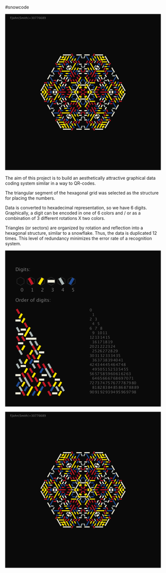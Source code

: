 
#snowcode

![Legend](sample1.png)


The aim of this project is to build an aesthetically attractive graphical data coding system similar in a way to QR-codes.

The triangular segment of the hexagonal grid was selected as the structure for placing the numbers.

Data is converted to hexadecimal representation, so we have 6 digits. 
Graphically, a digit can be encoded in one of 6 colors and / or as a combination of 3 different rotations X two colors.

Triangles (or sectors) are organized by rotation and reflection into a hexagonal structure, similar to a snowflake.
Thus, the data is duplicated 12 times. This level of redundancy minimizes the error rate of a recognition system.
 
![Legend](order.png)

![Legend](sample2.png)


